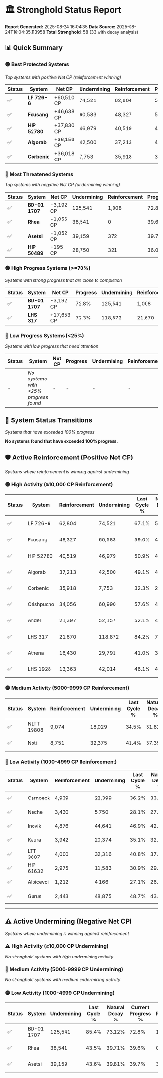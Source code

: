 # 🏛️ Stronghold Status Report

**Report Generated:** 2025-08-24 16:04:35
**Data Source:** 2025-08-24T16:04:35.113958
**Total Stronghold:** 58 (33 with decay analysis)

## 📊 Quick Summary

### 🟢 **Best Protected Systems**
*Top systems with positive Net CP (reinforcement winning)*

| Status | System | Net CP | Undermining | Reinforcement | Progress |
|--------|--------|--------|-------------|---------------|----------|
| ✅ | **LP 726-6** | +60,510 CP | 74,521 | 62,804 | 59.6% |
| ✅ | **Fousang** | +46,638 CP | 60,583 | 48,327 | 52.9% |
| ✅ | **HIP 52780** | +37,830 CP | 46,979 | 40,519 | 46.2% |
| ✅ | **Algorab** | +36,159 CP | 42,500 | 37,213 | 44.9% |
| ✅ | **Corbenic** | +36,018 CP | 7,753 | 35,918 | 31.5% |

### 🔴 **Most Threatened Systems**
*Top systems with negative Net CP (undermining winning)*

| Status | System | Net CP | Undermining | Reinforcement | Progress |
|--------|--------|--------|-------------|---------------|----------|
| ✅ | **BD-01 1707** | -3,192 CP | 125,541 | 1,008 | 72.8% |
| ✅ | **Rhea** | -1,056 CP | 38,541 | 0 | 39.6% |
| ✅ | **Asetsi** | -1,052 CP | 39,159 | 372 | 39.7% |
| ✅ | **HIP 50489** | -195 CP | 28,750 | 321 | 36.0% |

### 🟢 **High Progress Systems (>=70%)**
*Systems with strong progress that are close to completion*

| Status | System | Net CP | Progress | Undermining | Reinforcement |
|--------|--------|--------|----------|-------------|---------------|
| ✅ | **BD-01 1707** | -3,192 CP | 72.8% | 125,541 | 1,008 |
| ✅ | **LHS 317** | +17,653 CP | 72.3% | 118,872 | 21,670 |

### 🔴 **Low Progress Systems (<25%)**
*Systems with low progress that need attention*

| Status | System | Net CP | Progress | Undermining | Reinforcement |
|--------|--------|--------|----------|-------------|---------------|
| - | *No systems with <25% progress found* | - | - | - | - |
## 🔄 System Status Transitions
*Systems that have exceeded 100% progress*

**No systems found that have exceeded 100% progress.**

## 🛡️ Active Reinforcement (Positive Net CP)
*Systems where reinforcement is winning against undermining*

### 🟢 High Activity (≥10,000 CP Reinforcement)

| Status | System | Reinforcement | Undermining | Last Cycle % | Natural Decay % | Current Progress % | Current CP | Net CP | Activity |
|--------|--------|---------------|-------------|--------------|-----------------|-------------------|------------|--------|----------|
| ✅ | LP 726-6 | 62,804 | 74,521 | 67.1% | 53.55% | 59.6% | 596,000 | +60,510 | 🟢 High Reinforcement |
| ✅ | Fousang | 48,327 | 60,583 | 59.0% | 48.24% | 52.9% | 529,000 | +46,638 | 🟢 High Reinforcement |
| ✅ | HIP 52780 | 40,519 | 46,979 | 50.9% | 42.42% | 46.2% | 462,000 | +37,830 | 🟢 High Reinforcement |
| ✅ | Algorab | 37,213 | 42,500 | 49.1% | 41.28% | 44.9% | 449,000 | +36,159 | 🟢 High Reinforcement |
| ✅ | Corbenic | 35,918 | 7,753 | 32.3% | 27.90% | 31.5% | 315,000 | +36,018 | 🟢 High Reinforcement |
| ✅ | Orishpucho | 34,056 | 60,990 | 57.6% | 48.29% | 51.5% | 515,000 | +32,096 | 🟢 High Reinforcement |
| ✅ | Andel | 21,397 | 52,157 | 52.1% | 44.92% | 46.9% | 469,000 | +19,809 | 🟢 High Reinforcement |
| ✅ | LHS 317 | 21,670 | 118,872 | 84.2% | 70.53% | 72.3% | 723,000 | +17,653 | 🟢 High Reinforcement |
| ✅ | Athena | 16,430 | 29,791 | 41.0% | 36.41% | 38.0% | 380,000 | +15,863 | 🟢 High Reinforcement |
| ✅ | LHS 1928 | 13,363 | 42,014 | 46.1% | 40.75% | 41.9% | 419,000 | +11,464 | 🟢 High Reinforcement |

### 🟡 Medium Activity (5000-9999 CP Reinforcement)

| Status | System | Reinforcement | Undermining | Last Cycle % | Natural Decay % | Current Progress % | Current CP | Net CP | Activity |
|--------|--------|---------------|-------------|--------------|-----------------|-------------------|------------|--------|----------|
| ✅ | NLTT 19808 | 9,074 | 18,029 | 34.5% | 31.82% | 32.7% | 327,000 | +8,752 | 🟡 Medium Reinforcement |
| ✅ | Noti | 8,751 | 32,375 | 41.4% | 37.39% | 38.2% | 382,000 | +8,060 | 🟡 Medium Reinforcement |

### 🔴 Low Activity (1000-4999 CP Reinforcement)

| Status | System | Reinforcement | Undermining | Last Cycle % | Natural Decay % | Current Progress % | Current CP | Net CP | Activity |
|--------|--------|---------------|-------------|--------------|-----------------|-------------------|------------|--------|----------|
| ✅ | Carnoeck | 4,939 | 22,399 | 36.2% | 33.54% | 34.0% | 340,000 | +4,561 | 🔵 Low Reinforcement |
| ✅ | Neche | 3,430 | 5,750 | 28.1% | 27.14% | 27.5% | 275,000 | +3,624 | 🔵 Low Reinforcement |
| ✅ | Inovik | 4,876 | 44,641 | 46.9% | 42.04% | 42.4% | 424,000 | +3,583 | 🔵 Low Reinforcement |
| ✅ | Kaura | 3,942 | 20,374 | 35.1% | 32.74% | 33.1% | 331,000 | +3,577 | 🔵 Low Reinforcement |
| ✅ | LTT 3607 | 4,000 | 32,316 | 40.8% | 37.29% | 37.6% | 376,000 | +3,105 | 🔵 Low Reinforcement |
| ✅ | HIP 61632 | 2,975 | 11,583 | 30.9% | 29.40% | 29.7% | 297,000 | +3,011 | 🔵 Low Reinforcement |
| ✅ | Albicevci | 1,212 | 4,166 | 27.1% | 26.55% | 26.7% | 267,000 | +1,512 | 🔵 Low Reinforcement |
| ✅ | Gurus | 2,443 | 48,875 | 48.7% | 43.69% | 43.8% | 437,999 | +1,062 | 🔵 Low Reinforcement |


---

## ⚠️ Active Undermining (Negative Net CP)
*Systems where undermining is winning against reinforcement*

### ⚠️ High Activity (≥10,000 CP Undermining)

*No stronghold systems with high undermining activity*

### 🔶 Medium Activity (5000-9999 CP Undermining)

*No stronghold systems with medium undermining activity*

### 🟡 Low Activity (1000-4999 CP Undermining)

| Status | System | Undermining | Last Cycle % | Natural Decay % | Current Progress % | Reinforcement | Current CP | Net CP | Activity |
|--------|--------|-------------|--------------|-----------------|-------------------|---------------|------------|--------|----------|
| ✅ | BD-01 1707 | 125,541 | 85.4% | 73.12% | 72.8% | 1,008 | 728,000 | -3,192 | 🟡 Low Undermining |
| ✅ | Rhea | 38,541 | 43.5% | 39.71% | 39.6% | 0 | 396,000 | -1,056 | 🟡 Low Undermining |
| ✅ | Asetsi | 39,159 | 43.6% | 39.81% | 39.7% | 372 | 397,000 | -1,052 | 🟡 Low Undermining |
